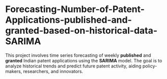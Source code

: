 # Forecasting-Number-of-Patent-Applications-published-and-granted-based-on-historical-data-SARIMA
This project involves time series forecasting of weekly **published** and **granted** Indian patent applications using the **SARIMA** model. The goal is to analyze historical trends and predict future patent activity, aiding policy-makers, researchers, and innovators.
